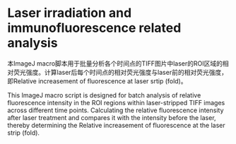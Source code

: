 # Laser irradiation and immunofluorescence related analysis

本ImageJ macro脚本用于批量分析各个时间点的TIFF图片中laser的ROI区域的相对荧光强度。计算laser后每个时间点的相对荧光强度与laser前的相对荧光强度，即Relative increasement of fluorescence at laser srtip (fold)。

This ImageJ macro script is designed for batch analysis of relative fluorescence intensity in the ROI regions within laser-stripped TIFF images across different time points. Calculating the relative
fluorescence intensity after laser treatment and compares it with the intensity before the laser, thereby determining the Relative increasement of fluorescence at the laser strip (fold).
